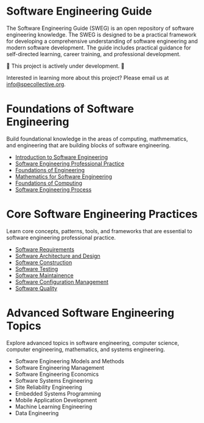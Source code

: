 # Software Engineering Guide

The Software Engineering Guide (SWEG) is an open repository of software engineering knowledge. The SWEG is designed to be a practical framework for developing a comprehensive understanding of software engineering and modern software development. The guide includes practical guidance for self-directed learning, career training, and professional development.

🚧 This project is actively under development. 🚧

Interested in learning more about this project? Please email us at [info@specollective.org](mailto:info@specollective.org).

# Foundations of Software Engineering

Build foundational knowledge in the areas of computing, mathmematics, and engineering that are building blocks of software engineering.

- [Introduction to Software Engineering](/foundations/INTRODUCTION_TO_SOFTWARE_ENGINEERING.md)
- [Software Engineering Professional Practice](/foundations/SOFTWARE_ENGINEERING_PROFESSIONAL_PRACTICE.md)
- [Foundations of Engineering](/foundations/FOUNDATIONS_OF_ENGINEERING.md)
- [Mathematics for Software Engineering](/foundations/MATHEMATICS_FOR_SOFTWARE_ENGINEERING.md)
- [Foundations of Computing](/foundations/FOUNDATIONS_OF_COMPUTING.md)
- [Software Engineering Process](/foundations/SOFTWARE_ENGINEERING_PROCESS.md)

# Core Software Engineering Practices

Learn core concepts, patterns, tools, and frameworks that are essential to software engineering professional practice.

- [Software Requirements](/core/SOFTWARE_REQUIREMENTS.md)
- [Software Architecture and Design](/core/SOFTWARE_ARCHITECTURE_AND_DESIGN.md)
- [Software Construction](/core/SOFTWARE_CONSTRUCTION.md)
- [Software Testing](/core/SOFTWARE_TESTING.md)
- [Software Maintainence](/core/SOFTWARE_MAINTAINENCE.md)
- [Software Configuration Management](/core/SOFTWARE_CONFIGURATION_MANAGEMENT)
- [Software Quality](/core/SOFTWARE_QUALITY.md)

# Advanced Software Engineering Topics

Explore advanced topics in software engineering, computer science, computer engineering, mathematics, and systems engineering.

- Software Engineering Models and Methods
- Software Engineering Management
- Software Engineering Economics
- Software Systems Engineering
- Site Reliability Engineering
- Embedded Systems Programming
- Mobile Application Development
- Machine Learning Engineering
- Data Engineering
